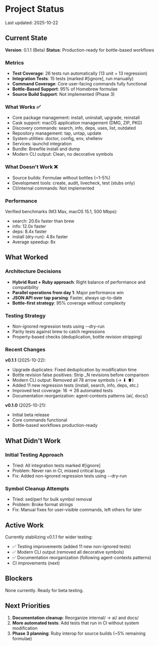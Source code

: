 # Project Status

Last updated: 2025-10-22

## Current State

**Version**: 0.1.1 (Beta)
**Status**: Production-ready for bottle-based workflows

### Metrics
- **Test Coverage**: 26 tests run automatically (13 unit + 13 regression)
- **Integration Tests**: 15 tests (marked #[ignore], run manually)
- **Command Coverage**: Core user-facing commands fully functional
- **Bottle-Based Support**: 95% of Homebrew formulae
- **Source Build Support**: Not implemented (Phase 3)

### What Works ✅
- Core package management: install, uninstall, upgrade, reinstall
- Cask support: macOS application management (DMG, ZIP, PKG)
- Discovery commands: search, info, deps, uses, list, outdated
- Repository management: tap, untap, update
- System utilities: doctor, config, env, shellenv
- Services: launchd integration
- Bundle: Brewfile install and dump
- Modern CLI output: Clean, no decorative symbols

### What Doesn't Work ❌
- Source builds: Formulae without bottles (~1-5%)
- Development tools: create, audit, livecheck, test (stubs only)
- CI/internal commands: Not implemented

### Performance
Verified benchmarks (M3 Max, macOS 15.1, 500 Mbps):
- search: 20.6x faster than brew
- info: 12.0x faster
- deps: 8.4x faster
- install (dry-run): 4.8x faster
- Average speedup: 8x

## What Worked

### Architecture Decisions
- **Hybrid Rust + Ruby approach**: Right balance of performance and compatibility
- **Parallel operations from day 1**: Major performance win
- **JSON API over tap parsing**: Faster, always up-to-date
- **Bottle-first strategy**: 95% coverage without complexity

### Testing Strategy
- Non-ignored regression tests using --dry-run
- Parity tests against brew to catch regressions
- Property-based checks (deduplication, bottle revision stripping)

### Recent Changes

**v0.1.1** (2025-10-22):
- Upgrade duplicates: Fixed deduplication by modification time
- Bottle revision false positives: Strip _N revisions before comparison
- Modern CLI output: Removed all 78 arrow symbols (→ ⬇ ⬆)
- Added 11 new regression tests (install, search, info, deps, etc.)
- Improved test coverage: 16 → 26 automated tests
- Documentation reorganization: agent-contexts patterns (ai/, docs/)

**v0.1.0** (2025-10-21):
- Initial beta release
- Core commands functional
- Bottle-based workflows production-ready

## What Didn't Work

### Initial Testing Approach
- Tried: All integration tests marked #[ignore]
- Problem: Never ran in CI, missed critical bugs
- Fix: Added non-ignored regression tests using --dry-run

### Symbol Cleanup Attempts
- Tried: sed/perl for bulk symbol removal
- Problem: Broke format strings
- Fix: Manual fixes for user-visible commands, left others for later

## Active Work

Currently stabilizing v0.1.1 for wider testing:
- ✅ Testing improvements (added 11 new non-ignored tests)
- ✅ Modern CLI output (removed all decorative symbols)
- ✅ Documentation reorganization (following agent-contexts patterns)
- CI improvements (next)

## Blockers

None currently. Ready for beta testing.

## Next Priorities

1. **Documentation cleanup**: Reorganize internal/ → ai/ and docs/
2. **More automated tests**: Add tests that run in CI without system modification
3. **Phase 3 planning**: Ruby interop for source builds (~5% remaining formulae)
